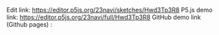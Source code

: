 Edit link: https://editor.p5js.org/23navi/sketches/Hwd3Tp3R8
P5.js demo link: https://editor.p5js.org/23navi/full/Hwd3Tp3R8
GitHub demo link (Github pages) : 